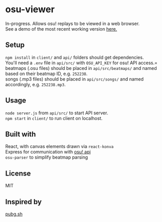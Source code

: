 osu-viewer
=====
In-progress. Allows osu! replays to be viewed in a web browser.  
See a demo of the most recent working version [here.](http://alexl.in/osu-viewer)  

Setup
-----
`npm install` in `client/` and `api/` folders should get dependencies.  
You'll need a `.env` file in `api/src/` with `OSU_API_KEY` for osu! API access.=  
beatmaps (.osu files) should be placed in `api/src/beatmaps/` and named based on their beatmap ID, e.g. `252238`.  
songs (.mp3 files) should be placed in `api/src/songs/` and named accordingly, e.g. `252238.mp3`.  

Usage
-----
`node server.js` from `api/src/` to start API server.  
`npm start` in `client/` to run client on localhost.  

Built with
-----
React, with canvas elements drawn via `react-konva`  
Express for communication with [osu! api](https://github.com/ppy/osu-api/wiki)  
`osu-parser` to simplify beatmap parsing  

License
-----
MIT

Inspired by
-----
[pubg.sh](https://pubg.sh/)
